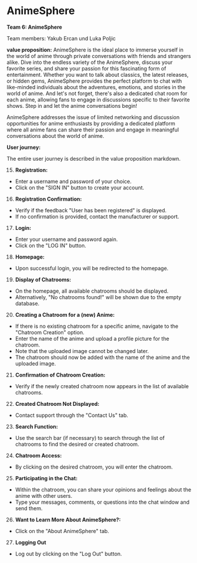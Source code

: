 # AnimeSphere
**Team 6: AnimeSphere**

Team members: Yakub Ercan und Luka Poljic 

**value proposition:**
AnimeSphere is the ideal place to immerse yourself in the world of anime through private conversations with friends and strangers alike. Dive into the endless variety of the AnimeSphere, discuss your favorite series, and share your passion for this fascinating form of entertainment. Whether you want to talk about classics, the latest releases, or hidden gems, AnimeSphere provides the perfect platform to chat with like-minded individuals about the adventures, emotions, and stories in the world of anime. And let's not forget, there's also a dedicated chat room for each anime, allowing fans to engage in discussions specific to their favorite shows. Step in and let the anime conversations begin!

AnimeSphere addresses the issue of limited networking and discussion opportunities for anime enthusiasts by providing a dedicated platform where all anime fans can share their passion and engage in meaningful conversations about the world of anime.


**User journey:**

The entire user journey is described in the value proposition markdown.

15. **Registration:**

- Enter a username and password of your choice.
- Click on the "SIGN IN" button to create your account.

16. **Registration Confirmation:**

- Verify if the feedback "User has been registered" is displayed.
- If no confirmation is provided, contact the manufacturer or support.

17. **Login:**

- Enter your username and password again.
- Click on the "LOG IN" button.

18. **Homepage:**

- Upon successful login, you will be redirected to the homepage.

19. **Display of Chatrooms:**

- On the homepage, all available chatrooms should be displayed.
- Alternatively, "No chatrooms found!" will be shown due to the empty database.

20. **Creating a Chatroom for a (new) Anime:**

- If there is no existing chatroom for a specific anime, navigate to the "Chatroom Creation" option.
- Enter the name of the anime and upload a profile picture for the chatroom.
- Note that the uploaded image cannot be changed later.
- The chatroom should now be added with the name of the anime and the uploaded image.

21. **Confirmation of Chatroom Creation:**

- Verify if the newly created chatroom now appears in the list of available chatrooms.

22. **Created Chatroom Not Displayed:**

- Contact support through the "Contact Us" tab.

23. **Search Function:**

- Use the search bar (if necessary) to search through the list of chatrooms to find the desired or created chatroom.

24. **Chatroom Access:**

- By clicking on the desired chatroom, you will enter the chatroom.

25. **Participating in the Chat:**

- Within the chatroom, you can share your opinions and feelings about the anime with other users.
- Type your messages, comments, or questions into the chat window and send them.

26. **Want to Learn More About AnimeSphere?:**

- Click on the "About AnimeSphere" tab.

27. **Logging Out**

- Log out by clicking on the "Log Out" button.

